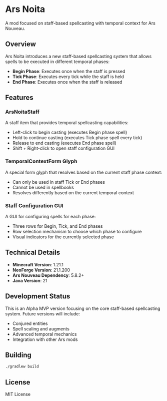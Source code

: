 # Ars Noita

A mod focused on staff-based spellcasting with temporal context for Ars Nouveau.

## Overview

Ars Noita introduces a new staff-based spellcasting system that allows spells to be executed in different temporal phases:

- **Begin Phase**: Executes once when the staff is pressed
- **Tick Phase**: Executes every tick while the staff is held
- **End Phase**: Executes once when the staff is released

## Features

### ArsNoitaStaff

A staff item that provides temporal spellcasting capabilities:

- Left-click to begin casting (executes Begin phase spell)
- Hold to continue casting (executes Tick phase spell every tick)
- Release to end casting (executes End phase spell)
- Shift + Right-click to open staff configuration GUI

### TemporalContextForm Glyph

A special form glyph that resolves based on the current staff phase context:

- Can only be used in staff Tick or End phases
- Cannot be used in spellbooks
- Resolves differently based on the current temporal context

### Staff Configuration GUI

A GUI for configuring spells for each phase:

- Three rows for Begin, Tick, and End phases
- Row selection mechanism to choose which phase to configure
- Visual indicators for the currently selected phase

## Technical Details

- **Minecraft Version**: 1.21.1
- **NeoForge Version**: 21.1.200
- **Ars Nouveau Dependency**: 5.8.2+
- **Java Version**: 21

## Development Status

This is an Alpha MVP version focusing on the core staff-based spellcasting system. Future versions will include:

- Conjured entities
- Spell scaling and augments
- Advanced temporal mechanics
- Integration with other Ars mods

## Building

```bash
./gradlew build
```

## License

MIT License
